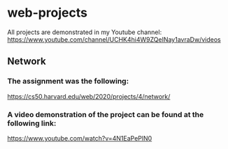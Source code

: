 # web-projects
All projects are demonstrated in my Youtube channel:
https://www.youtube.com/channel/UCHK4hi4W9ZQeINay1avraDw/videos

## Network
### The assignment was the following:
  https://cs50.harvard.edu/web/2020/projects/4/network/
### A video demonstration of the project can be found at the following link:
https://www.youtube.com/watch?v=4N1EaPePlN0
